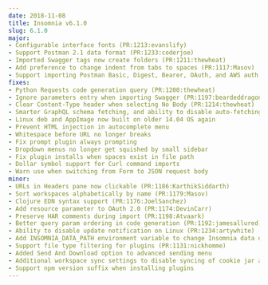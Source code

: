 ```yaml
---
date: 2018-11-08
title: Insomnia v6.1.0
slug: 6.1.0
major:
- Configurable interface fonts (PR:1213:evanslify)
- Support Postman 2.1 data format (PR:1233:coderjoe)
- Imported Swagger tags now create folders (PR:1211:thewheat)
- Add preference to change indent from tabs to spaces (PR:1117:Masov)
- Support importing Postman Basic, Digest, Bearer, OAuth, and AWS auth (PR:1244:coderjoe)
fixes: 
- Python Requests code generation query (PR:1200:thewheat)
- Ignore parameters entry when importing Swagger (PR:1197:beardeddragon5)
- Clear Content-Type header when selecting No Body (PR:1214:thewheat)
- Smarter GraphQL schema fetching, and ability to disable auto-fetching
- Linux deb and AppImage now built on older 14.04 OS again
- Prevent HTML injection in autocomplete menu
- Whitespace before URL no longer breaks
- Fix prompt plugin always prompting
- Dropdown menus no longer get squished by small sidebar
- Fix plugin installs when spaces exist in file path
- Dollar symbol support for Curl command imports
- Warn use when switching from Form to JSON request body
minor:
- URLs in Headers pane now clickable (PR:1186:KarthikSiddarth)
- Sort workspaces alphabetically by name (PR:1179:Masov)
- Clojure EDN syntax support (PR:1176:JoelSanchez)
- Add resource parameter to OAuth 2.0 (PR:1174:DevinCarr)
- Preserve HAR comments during import (PR:1198:Atvaark)
- Better query param ordering in code generation (PR:1192:jamesallured)
- Ability to disable update notification on Linux (PR:1234:artywhite)
- Add INSOMNIA_DATA_PATH environment variable to change Insomnia data directory (PR:1230:danothemen)
- Support file type filtering for plugins (PR:1131:nickhomme)
- Added Send And Download option to advanced sending menu
- Additional workspace sync settings to disable syncing of cookie jar and SSL client certificates
- Support npm version suffix when installing plugins
---
```

